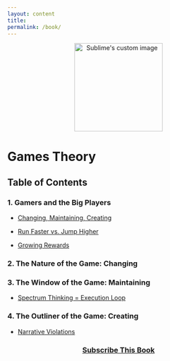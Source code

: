 ```yaml
---
layout: content
title: 
permalink: /book/
---
```


<p align="center">
  <img width="200" height="200" src="https://i.imgur.com/oNNIQn2.png" alt="Sublime's custom image"/>
</p>

# Games Theory 


## Table of Contents

### 1. Gamers and the Big Players

- [Changing, Maintaining, Creating](https://allenleein.github.io/brains/2019/06/the-games)

- [Run Faster vs. Jump Higher](https://allenleein.github.io/brains/2018/11/the-two-narratives)

- [Growing Rewards]()

### 2. The Nature of the Game: Changing

### 3. The Window of the Game: Maintaining 

- [Spectrum Thinking = Execution Loop]()

### 4. The Outliner of the Game: Creating

- [Narrative Violations]()


<center><h3><a href="https://gamestheory.substack.com/">Subscribe This Book</a></h3></center>
